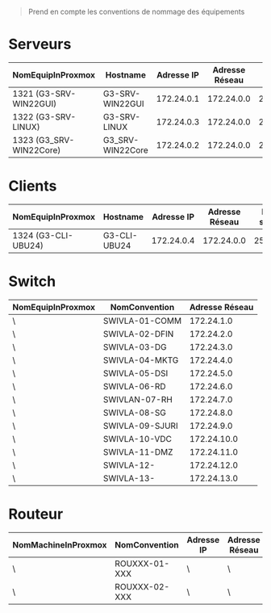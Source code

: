 > Prend en compte les conventions de nommage des équipements


# Serveurs

| NomEquipInProxmox     | Hostname            | Adresse IP   | Adresse Réseau | Masque de sous réseau |
|---------------------------|---------------------|--------------|----------------|-------------|
| 1321 (G3-SRV-WIN22GUI)     | G3-SRV-WIN22GUI     | 172.24.0.1   | 172.24.0.0     | 255.255.255.0 |
| 1322 (G3-SRV-LINUX)       | G3-SRV-LINUX        | 172.24.0.3   | 172.24.0.0     | 255.255.255.0 |
| 1323 (G3_SRV-WIN22Core)   | G3_SRV-WIN22Core    | 172.24.0.2   | 172.24.0.0     | 255.255.255.0 |

# Clients

| NomEquipInProxmox     | Hostname            | Adresse IP   | Adresse Réseau | Masque de sous réseau |
|---------------------------|---------------------|--------------|-------------|-------------|
| 1324 (G3-CLI-UBU24)       | G3-CLI-UBU24        | 172.24.0.4   | 172.24.0.0  | 255.255.255.0 |

# Switch

| NomEquipInProxmox | NomConvention     | Adresse Réseau     |
|-----------|---------------------------|---------------------|
| \ | SWIVLA-01-COMM            | 172.24.1.0          |
| \ | SWIVLA-02-DFIN            | 172.24.2.0          |
| \ | SWIVLA-03-DG              | 172.24.3.0          |
| \ | SWIVLA-04-MKTG            | 172.24.4.0          |
| \ | SWIVLA-05-DSI             | 172.24.5.0          |
| \ | SWIVLA-06-RD              | 172.24.6.0          |
| \ | SWIVLAN-07-RH             | 172.24.7.0          |
| \ | SWIVLA-08-SG              | 172.24.8.0          |
| \ | SWIVLA-09-SJURI           | 172.24.9.0          |
| \ | SWIVLA-10-VDC             | 172.24.10.0         |
| \ | SWIVLA-11-DMZ             | 172.24.11.0         |
| \ | SWIVLA-12-                | 172.24.12.0         |
| \ | SWIVLA-13-                | 172.24.13.0         |

# Routeur

| NomMachineInProxmox   |NomConvention | Adresse IP   | Adresse Réseau     |
|----------------------|-------------|-------------|-------------|
| \ | ROUXXX-01-XXX            |\ |\ |
| \ | ROUXXX-02-XXX            |\ |\ |
